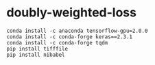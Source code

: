 # doubly-weighted-loss

```
conda install -c anaconda tensorflow-gpu=2.0.0 
conda install -c conda-forge keras==2.3.1 
conda install -c conda-forge tqdm
pip install tifffile
pip install nibabel

```